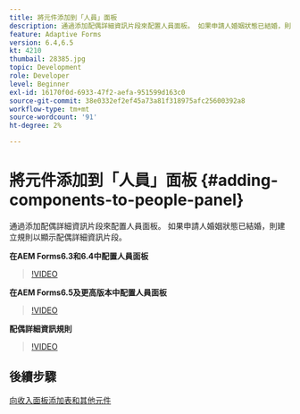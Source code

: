 ```yaml
---
title: 將元件添加到「人員」面板
description: 通過添加配偶詳細資訊片段來配置人員面板。 如果申請人婚姻狀態已結婚，則建立規則以顯示配偶詳細資訊片段。
feature: Adaptive Forms
version: 6.4,6.5
kt: 4210
thumbail: 28385.jpg
topic: Development
role: Developer
level: Beginner
exl-id: 16170f0d-6933-47f2-aefa-951599d163c0
source-git-commit: 38e0332ef2ef45a73a81f318975afc25600392a8
workflow-type: tm+mt
source-wordcount: '91'
ht-degree: 2%

---
```


# 將元件添加到「人員」面板 {#adding-components-to-people-panel}

通過添加配偶詳細資訊片段來配置人員面板。 如果申請人婚姻狀態已結婚，則建立規則以顯示配偶詳細資訊片段。

**在AEM Forms6.3和6.4中配置人員面板**

>[!VIDEO](https://video.tv.adobe.com/v/22193?quality=12&learn=on)

**在AEM Forms6.5及更高版本中配置人員面板**

>[!VIDEO](https://video.tv.adobe.com/v/28385?quality=12&learn=on)

**配偶詳細資訊規則**

>[!VIDEO](https://video.tv.adobe.com/v/22195?quality=12&learn=on)

## 後續步驟

[向收入面板添加表和其他元件](./adding-table-to-income-panel.md)
